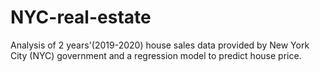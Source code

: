 # NYC-real-estate
Analysis of 2 years'(2019-2020) house sales data provided by New York City (NYC) government and a regression model to predict house price.
